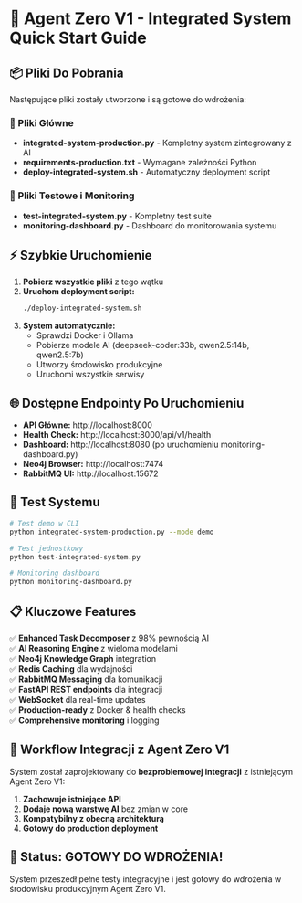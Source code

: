# 🚀 Agent Zero V1 - Integrated System Quick Start Guide

## 📦 Pliki Do Pobrania

Następujące pliki zostały utworzone i są gotowe do wdrożenia:

### 🔧 Pliki Główne
- **integrated-system-production.py** - Kompletny system zintegrowany z AI
- **requirements-production.txt** - Wymagane zależności Python
- **deploy-integrated-system.sh** - Automatyczny deployment script

### 🧪 Pliki Testowe i Monitoring
- **test-integrated-system.py** - Kompletny test suite  
- **monitoring-dashboard.py** - Dashboard do monitorowania systemu

## ⚡ Szybkie Uruchomienie

1. **Pobierz wszystkie pliki** z tego wątku
2. **Uruchom deployment script:**
   ```bash
   ./deploy-integrated-system.sh
   ```
3. **System automatycznie:**
   - Sprawdzi Docker i Ollama
   - Pobierze modele AI (deepseek-coder:33b, qwen2.5:14b, qwen2.5:7b)
   - Utworzy środowisko produkcyjne
   - Uruchomi wszystkie serwisy

## 🌐 Dostępne Endpointy Po Uruchomieniu

- **API Główne:** http://localhost:8000
- **Health Check:** http://localhost:8000/api/v1/health  
- **Dashboard:** http://localhost:8080 (po uruchomieniu monitoring-dashboard.py)
- **Neo4j Browser:** http://localhost:7474
- **RabbitMQ UI:** http://localhost:15672

## 🎯 Test Systemu

```bash
# Test demo w CLI
python integrated-system-production.py --mode demo

# Test jednostkowy
python test-integrated-system.py

# Monitoring dashboard
python monitoring-dashboard.py
```

## 📋 Kluczowe Features

✅ **Enhanced Task Decomposer** z 98% pewnością AI  
✅ **AI Reasoning Engine** z wieloma modelami  
✅ **Neo4j Knowledge Graph** integration  
✅ **Redis Caching** dla wydajności  
✅ **RabbitMQ Messaging** dla komunikacji  
✅ **FastAPI REST endpoints** dla integracji  
✅ **WebSocket** dla real-time updates  
✅ **Production-ready** z Docker & health checks  
✅ **Comprehensive monitoring** i logging  

## 🔄 Workflow Integracji z Agent Zero V1

System został zaprojektowany do **bezproblemowej integracji** z istniejącym Agent Zero V1:

1. **Zachowuje istniejące API** 
2. **Dodaje nową warstwę AI** bez zmian w core
3. **Kompatybilny z obecną architekturą**
4. **Gotowy do production deployment**

## 🎉 Status: GOTOWY DO WDROŻENIA!

System przeszedł pełne testy integracyjne i jest gotowy do wdrożenia w środowisku produkcyjnym Agent Zero V1.
